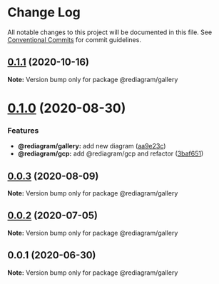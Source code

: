 # Change Log

All notable changes to this project will be documented in this file.
See [Conventional Commits](https://conventionalcommits.org) for commit guidelines.

## [0.1.1](https://github.com/kamiazya/rediagram/compare/@rediagram/gallery@0.1.0...@rediagram/gallery@0.1.1) (2020-10-16)

**Note:** Version bump only for package @rediagram/gallery





# [0.1.0](https://github.com/kamiazya/rediagram/compare/@rediagram/gallery@0.0.3...@rediagram/gallery@0.1.0) (2020-08-30)


### Features

* **@rediagram/gallery:** add new diagram ([aa9e23c](https://github.com/kamiazya/rediagram/commit/aa9e23c4e8b354c882c74261747dad9e9551763c))
* **@rediagram/gcp:** add @rediagram/gcp and refactor ([3baf651](https://github.com/kamiazya/rediagram/commit/3baf6514b6b1fb7156fb44236ed316113e6ea049))





## [0.0.3](https://github.com/kamiazya/rediagram/compare/@rediagram/gallery@0.0.2...@rediagram/gallery@0.0.3) (2020-08-09)

**Note:** Version bump only for package @rediagram/gallery





## [0.0.2](https://github.com/kamiazya/rediagram/compare/@rediagram/gallery@0.0.1...@rediagram/gallery@0.0.2) (2020-07-05)

**Note:** Version bump only for package @rediagram/gallery





## 0.0.1 (2020-06-30)

**Note:** Version bump only for package @rediagram/gallery
